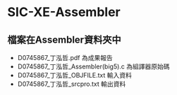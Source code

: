 # SIC-XE-Assembler
## 檔案在Assembler資料夾中
- D0745867_丁泓哲.pdf 為成果報告
- D0745867_丁泓哲_Assembler(big5).c  為組譯器原始碼
- D0745867_丁泓哲_OBJFILE.txt 輸入資料
- D0745867_丁泓哲_srcpro.txt 輸出資料
